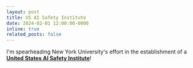 ```yaml
---
layout: post
title: US AI Safety Institute
date: 2024-02-01 12:00:00-0000
inline: true
related_posts: false
---
```


I'm spearheading New York University's effort in the establishment of a **<a href="https://timrudner.com/scr" target="_blank">United States AI Safety Institute</a>**!
